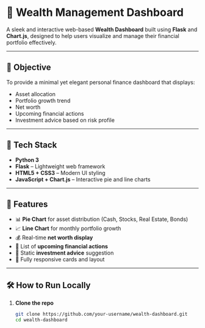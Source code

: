 # 💼 Wealth Management Dashboard

A sleek and interactive web-based **Wealth Dashboard** built using **Flask** and **Chart.js**, designed to help users visualize and manage their financial portfolio effectively.

---

## 📌 Objective

To provide a minimal yet elegant personal finance dashboard that displays:
- Asset allocation
- Portfolio growth trend
- Net worth
- Upcoming financial actions
- Investment advice based on risk profile

---

## 🚀 Tech Stack

- **Python 3**
- **Flask** – Lightweight web framework
- **HTML5 + CSS3** – Modern UI styling
- **JavaScript + Chart.js** – Interactive pie and line charts

---

## 🔧 Features

- 📊 **Pie Chart** for asset distribution (Cash, Stocks, Real Estate, Bonds)
- 📈 **Line Chart** for monthly portfolio growth
- 💰 Real-time **net worth display**
- 📅 List of **upcoming financial actions**
- 🧠 Static **investment advice** suggestion
- 🧩 Fully responsive cards and layout

---

## 🛠️ How to Run Locally

1. **Clone the repo**
   ```bash
   git clone https://github.com/your-username/wealth-dashboard.git
   cd wealth-dashboard
